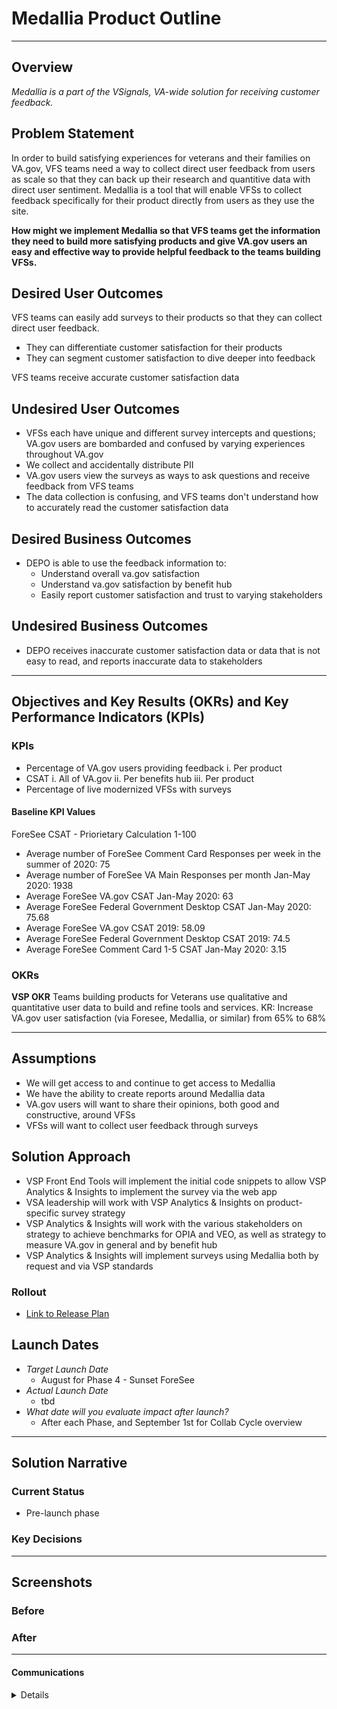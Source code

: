 # Medallia Product Outline
---

## Overview
*Medallia is a part of the VSignals, VA-wide solution for receiving customer feedback.*

## Problem Statement
In order to build satisfying experiences for veterans and their families on VA.gov, VFS teams need a way to collect direct user feedback from users as scale so that they can back up their research and quantitive data with direct user sentiment. Medallia is a tool that will enable VFSs to collect feedback specifically for their product directly from users as they use the site.

**How might we implement Medallia so that VFS teams get the information they need to build more satisfying products and give VA.gov users an easy and effective way to provide helpful feedback to the teams building VFSs.**
 
## Desired User Outcomes

VFS teams can easily add surveys to their products so that they can collect direct user feedback.
- They can differentiate customer satisfaction for their products
- They can segment customer satisfaction to dive deeper into feedback

VFS teams receive accurate customer satisfaction data

## Undesired User Outcomes
- VFSs each have unique and different survey intercepts and questions; VA.gov users are bombarded and confused by varying experiences throughout VA.gov
- We collect and accidentally distribute PII
- VA.gov users view the surveys as ways to ask questions and receive feedback from VFS teams
- The data collection is confusing, and VFS teams don't understand how to accurately read the customer satisfaction data

## Desired Business Outcomes

- DEPO is able to use the feedback information to:
    - Understand overall va.gov satisfaction
    - Understand va.gov satisfaction by benefit hub
    - Easily report customer satisfaction and trust to varying stakeholders

## Undesired Business Outcomes

- DEPO receives inaccurate customer satisfaction data or data that is not easy to read, and reports inaccurate data to stakeholders

---
## Objectives and Key Results (OKRs) and Key Performance Indicators (KPIs)

### KPIs
-  Percentage of VA.gov users providing feedback
			i. Per product
- CSAT
			i. All of VA.gov
			ii. Per benefits hub
			iii. Per product
- Percentage of live modernized VFSs with surveys

#### Baseline KPI Values
ForeSee CSAT - Priorietary Calculation 1-100
- Average number of ForeSee Comment Card Responses per week in the summer of 2020: 75
- Average number of ForeSee VA Main Responses per month Jan-May 2020: 1938
- Average ForeSee VA.gov CSAT Jan-May 2020: 63
- Average ForeSee Federal Government Desktop CSAT Jan-May 2020: 75.68
- Average ForeSee VA.gov CSAT 2019: 58.09
- Average ForeSee Federal Government Desktop CSAT 2019: 74.5
- Average ForeSee Comment Card 1-5 CSAT Jan-May 2020: 3.15

### OKRs
**VSP OKR**
Teams building products for Veterans use qualitative and quantitative user data to build and refine tools and services.				KR: Increase VA.gov user satisfaction (via Foresee, Medallia, or similar) from 65% to 68%				

---

## Assumptions
- We will get access to and continue to get access to Medallia
- We have the ability to create reports around Medallia data
- VA.gov users will want to share their opinions, both good and constructive, around VFSs
- VFSs will want to collect user feedback through surveys

## Solution Approach

- VSP Front End Tools will implement the initial code snippets to allow VSP Analytics & Insights to implement the survey via the web app
- VSA leadership will work with VSP Analytics & Insights on product-specific survey strategy
- VSP Analytics & Insights will work with the various stakeholders on strategy to achieve benchmarks for OPIA and VEO, as well as strategy to measure VA.gov in general and by benefit hub
- VSP Analytics & Insights will implement surveys using Medallia both by request and via VSP standards

### Rollout
- [Link to Release Plan](https://github.com/department-of-veterans-affairs/va.gov-team/edit/master/platform/analytics/medallia-rollout.md)

## Launch Dates
- *Target Launch Date*
  - August for Phase 4 - Sunset ForeSee
- *Actual Launch Date* 
  - tbd
- *What date will you evaluate impact after launch?*
  - After each Phase, and September 1st for Collab Cycle overview
---

## Solution Narrative

### Current Status
- Pre-launch phase

### Key Decisions

---
   
## Screenshots

### Before

### After

---

#### Communications

<details>

- Team Name: VSP Analytics & Insights
- GitHub Label: `medallia` `analytics-insights` `collaboration-cycle`
- Slack channel: #vfs-platform-support
- Product POCs: 
    - Joanne Esteban, VSP Analytics & Insights 
    - Kevin Hoffman, VSP DEPO 
    - Jeff Barnes, DEPO
    - Chante Lantos-Swett, VSP DEPO
    - Amy Cesal, VSP Analytics & Insights
- Stakeholders: 
    - Mickin Sahni, VSA
    - Shawna Hein, VSA
    - Emily Waggoner, VSP

</details>
